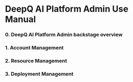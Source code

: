 # DeepQ AI Platform Admin Use Manual

### 0. DeepQ AI Platform Admin backstage overview

### 1. Account Management

### 2. Resource Management

### 3. Deployment Management

